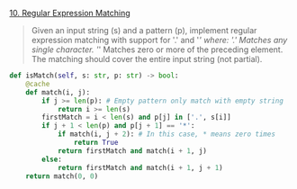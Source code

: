 [10. Regular Expression Matching](https://leetcode.com/problems/regular-expression-matching)

> Given an input string (s) and a pattern (p), implement regular expression matching with support for '.' and '*' where: 
> '.' Matches any single character.
> '*' Matches zero or more of the preceding element.
> The matching should cover the entire input string (not partial).

```python
def isMatch(self, s: str, p: str) -> bool: 
    @cache 
    def match(i, j): 
        if j >= len(p): # Empty pattern only match with empty string 
            return i >= len(s) 
        firstMatch = i < len(s) and p[j] in ['.', s[i]] 
        if j + 1 < len(p) and p[j + 1] == '*': 
            if match(i, j + 2): # In this case, * means zero times
                return True 
            return firstMatch and match(i + 1, j)
        else: 
            return firstMatch and match(i + 1, j + 1) 
    return match(0, 0)
```